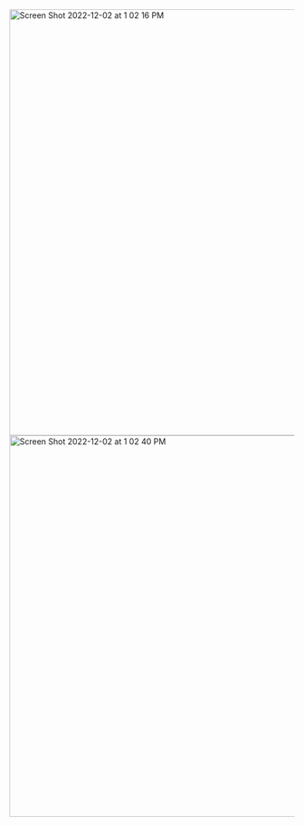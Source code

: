 <img width="752" alt="Screen Shot 2022-12-02 at 1 02 16 PM" src="https://user-images.githubusercontent.com/98800997/205356955-a8265393-efe3-4907-a629-1879cd6224af.png">

<img width="673" alt="Screen Shot 2022-12-02 at 1 02 40 PM" src="https://user-images.githubusercontent.com/98800997/205356942-e73f3786-5761-40c8-a3bf-fb5423c66ac5.png">

